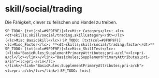 # skill/social/trading

Die Fähigkeit, clever zu feilschen und Handel zu treiben.

`SP_TODO: [txt(col=#9F9F9F)]<lc>Misc_Category</lc>: <lc><dt>skills;skill/social/trading;skillCategory</dt></lc> (<lc>Misc_BasicSkill</lc>)`
`SP_TODO: [txt(col=#9F9F9F)]<lc>Misc_Factor</lc>: **<dt>skills;skill/social/trading;factor</dt>**`
`SP_TODO: [txt(col=#9F9F9F)]<lc>Misc_SkillTest</lc>: (<link="BasicRules;SupplementPrimaryAttributes;pri-a/cl"><lc>pri-a/cl</lc></link>/<link="BasicRules;SupplementPrimaryAttributes;pri-a/in"><lc>pri-a/in</lc></link>/<link="BasicRules;SupplementPrimaryAttributes;pri-a/ch"><lc>pri-a/ch</lc></link>)`
`SP_TODO: [mis]`